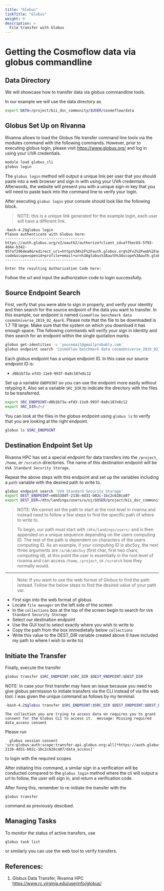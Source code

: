 ```yaml
---
title: "Globus"
linkTitle: "Globus"
weight: 9
description: >
  File transfer with Globus
---
```


# Getting the Cosmoflow data via globus commandline 

## Data Directory 

We will showcase how to transfer data via globus
commandline tools.

In our example we will use the data directory as

```bash
export DATA=/project/bii_dsc_community/$USER/cosmoflow/data
```

## Globus Set Up on Rivanna

Rivanna allows to load the Globus file transfer command line tools via
the modules command with the following commands. However, prior to
executing globus login, please visit <https://www.globus.org/> and log
in using your UVA credentials.

```bash 
module load globus_cli
globus login
```

The `globus login` method will output a unique link per user that you
should paste into a web browser and sign in with using your UVA
credentials. Afterwords, the website will present you with a unique
sign-in key that you will need to paste back into the command line to
verify your login.

After executing `globus login` your console should look like the
following block.

> NOTE: this is a unique link generated for the example login,
> each user will have a different link.

```
-bash-4.2$globus login
Please authenticate with Globus here:
------------------------------------
https://auth.globus.org/v2/oauth2/authorize?client_id=affbecb5-5f93-404e-b342-957af296dea0&redirect_uri=https%3A%2F%2Fauth.globus.org%2Fv2%2Fweb%2Fauth-code&scope=openid+profile+email+urn%3Aglobus%3Aauth%3Ascope%3Aauth.globus.org%3Aview_identity_set+urn%3Aglobus%3Aauth%3Ascope%3Atransfer.api.globus.org%3Aall&state=_default&response_type=code&access_type=offline&prompt=login
------------------------------------

Enter the resulting Authorization Code here:
```

Follow the url and input the authorization code to login successfully.

## Source Endpoint Search


First, verify that you were able to sign in properly, and verify your
identity and then search for the source endpoint of the data you want
to transfer. In this example, our endpoint is named `CosmoFlow
benchmark data cosmoUniverse_2019_02_4parE`. Please note that the file
to be downloaded is 1.7 TB large. Make sure that the system on which
you download it has enough space. The following commands
will verify your sign in identity and then search for an endpoint
within the single quotation marks.

```bash
globus get-identities -v 'youremail@gmailprobably.com'
globus endpoint search 'CosmoFlow benchmark data cosmoUniverse_2019_02_4parE'
```

Each globus endpoint has a unique endpoint ID. In this case our source endpoint ID is:

* `d0b1b73a-efd3-11e9-993f-0a8c187e8c12`

Set up a variable `ENDPOINT` so you can use the endpoint more easily without retyping it. 
Also set a variable `SRC_DIR` to indicate the directory with the files to be transferred.

```bash
export SRC_ENDPOINT=d0b1b73a-efd3-11e9-993f-0a8c187e8c12
export SRC_DIR=/~/
```

You can look at the files in the globus endpoint using `globus ls` to
verify that you are looking at the right endpoint.

```bash
globus ls $SRC_ENDPOINT
```

## Destination Endpoint Set Up

Rivanna HPC has set a special endpoint for data transfers into the
`/project`, `/home`, or `/scratch` directories. The name of this
destination endpoint will be `UVA Standard Security Storage`.

Repeat the above steps with this endpoint and set up the variables
including a `path` variable with the desired path to write to.

```bash
globus endpoint search 'UVA Standard Security Storage'
export DEST_ENDPOINT=e6b338df-213b-4d31-b02c-1bc2c628ca07
export DEST_DIR=/dtn/landings/users/u/uj/$USER/project/bii_dsc_community/uja2wd/cosmoflow/
```

> NOTE: We cannot set the path to start at the root level in rivanna 
> and instead need to follow a few steps to find the specific path of 
> where to write to. 
>
> To begin, our path must start with `/dtn/landings/users/` 
> and is then appended on a unique sequence depending on the users computing ID. 
> The rest of the path is dependent on characters of the users computing ID.
> As an example, if your computing ID is abc5xy, the next three arguments are
> `/a/ab/abc5xy` (first char, first two chars, computing id), at this point the 
> user is essentially in the root level of rivanna and can access 
> `/home`, `/project`, or `/scratch` how they normally would.
---
> Note: If you want to use the web format of Globus to find the path isntead. 
> Follow the below steps to find the desired value of your path var.
 
* First sign into the web format of globus
* Locate `file manager` on the left side of the screen
* In the `collections` box at the top of the screen begin to search
  for `UVA Standard Security Storage`
* Select our destination endpoint
* Use the GUI tool to select exactly where you wish to write to
* Copy the path from the box immedietally below `collections`
* Write this value to the DEST_DIR variable created above (I have
  included my path to where I wish to write to)

## Initiate the Transfer

Finally, execute the transfer

```bash
globus transfer $SRC_ENDPOINT:$SRC_DIR $DEST_ENDPOINT:$DEST_DIR
```

NOTE: In case your first transfer may have an issue because you need to give
globus permission to initiate transfers via the CLI instead of via the
web tool. I was given the unique command as follows by my terminal:

```bash
-bash-4.2$globus transfer $SRC_ENDPOINT:$SRC_DIR $DEST_ENDPOINT:$DEST_DIR
```

```
The collection you are trying to access data on requires you to grant
consent for the Globus CLI to access it.  message: Missing required
data_access consent
```

Please run

```
  globus session consent 'urn:globus:auth:scope:transfer.api.globus.org:all[*https://auth.globus.org/scopes/e6b338df-213b-4d31-b02c-1bc2c628ca07/data_access]'
  ```
  
to login with the required scopes


After initiating this command, a similar sign in a verification will
be conducted compared to the `globus login` method where the cli will
output a url to follow, the user will sign in, and return a
verification code.

After fixing this, remember to re-initiate the transfer with the

`globus transfer`

command as previously descibed.

## Managing Tasks

To monitor the status of active transfers, use 

```bash
globus task list
```

or similarly you can use the web tool to verify transfers.

## References:

1. Globus Data Transfer, Rivanna HPC <https://www.rc.virginia.edu/userinfo/globus/>

